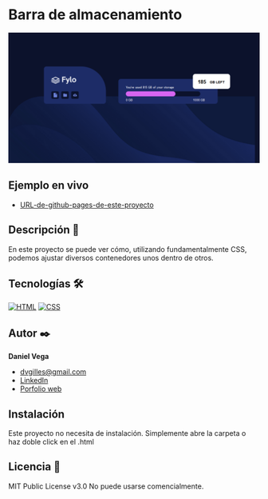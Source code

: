 # Barra de almacenamiento

![Imagen del proyecto](https://github.com/danielveg4/barra_almacenamiento/blob/main/captura.png?raw=true)

## Ejemplo en vivo

- [URL-de-github-pages-de-este-proyecto](https://danielveg4.github.io/barra_almacenamiento/)

## Descripción 📑

En este proyecto se puede ver cómo, utilizando fundamentalmente CSS, podemos
ajustar diversos contenedores unos dentro de otros.

## Tecnologías 🛠

<!-- Iconos sacados de: https://github.com/hendrasob/badges/blob/master/README.md y https://github.com/alexandresanlim/Badges4-README.md-Profile -->

[![HTML](https://img.shields.io/badge/HTML5-E34F26?style=for-the-badge&logo=html5&logoColor=white)](https://es.wikipedia.org/wiki/HTML5)
[![CSS](https://img.shields.io/badge/CSS3-1572B6?style=for-the-badge&logo=css3&logoColor=white)](https://es.wikipedia.org/wiki/CSS)

## Autor ✒️

**Daniel Vega**

- [dvgilles@gmail.com](dvgilles@gmail.com)
- [LinkedIn](https://www.linkedin.com/in/tu-url-de-linkedin/)
- [Porfolio web](https://tu-dominio.com/)

## Instalación

Este proyecto no necesita de instalación. Simplemente abre la carpeta o haz
doble click en el .html

## Licencia 📄

MIT Public License v3.0 No puede usarse comencialmente.
